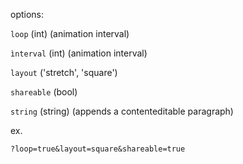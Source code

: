options:

`loop` (int) (animation interval)

`ìnterval` (int) (animation interval)

`layout` ('stretch', 'square')

`shareable` (bool)

`string` (string) (appends a contenteditable paragraph)

ex.
```
?loop=true&layout=square&shareable=true
```
